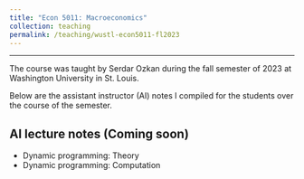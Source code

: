 ```yaml
---
title: "Econ 5011: Macroeconomics"
collection: teaching
permalink: /teaching/wustl-econ5011-fl2023
---
```


---

The course was taught by Serdar Ozkan during the fall semester of 2023 at Washington University in St. Louis.

Below are the assistant instructor (AI) notes I compiled for the students over the course of the semester.

## AI lecture notes (Coming soon)
- Dynamic programming: Theory
- Dynamic programming: Computation
